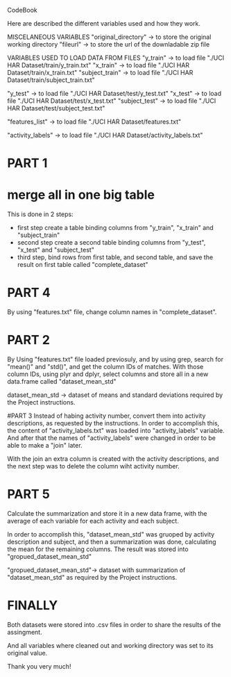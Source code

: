CodeBook

Here are described the different variables used and how they work.


MISCELANEOUS VARIABLES
"original_directory" -> to store the original working directory
"fileurl" -> to store the url of the downladable zip file


VARIABLES USED TO LOAD DATA FROM FILES
"y_train" -> to load file "./UCI HAR Dataset/train/y_train.txt"
"x_train" -> to load file "./UCI HAR Dataset/train/x_train.txt"
"subject_train" -> to load file "./UCI HAR Dataset/train/subject_train.txt"

"y_test" -> to load file "./UCI HAR Dataset/test/y_test.txt"
"x_test" -> to load file "./UCI HAR Dataset/test/x_test.txt"
"subject_test" -> to load file "./UCI HAR Dataset/test/subject_test.txt"

"features_list" -> to load file "./UCI HAR Dataset/features.txt"

"activity_labels" -> to load file "./UCI HAR Dataset/activity_labels.txt"


# PART 1
# merge all in one big table
This is done in 2 steps:
- first step create a table binding columns from  "y_train", "x_train" and "subject_train"
- second step create a second table binding columns from "y_test", "x_test" and "subject_test"
- third step, bind rows from first table, and second table, and save the result on first table called "complete_dataset"

# PART 4
By using "features.txt" file, change column names in "complete_dataset".


# PART 2
By Using "features.txt" file loaded previosuly, and by using grep, search for "mean()" and "std()", and get the column IDs of matches.
With those column IDs, using plyr and dplyr, select columns and store all in a new data.frame called "dataset_mean_std"

dataset_mean_std -> dataset of means and standard deviations required by the Project instructions.


#PART 3
Instead of habing activity number, convert them into activity descriptions, as requested by the instructions.
In order to accomplish this, the content of "activity_labels.txt" was loaded into "activity_labels" variable.
And after that the names of "activity_labels" were changed in order to be able to make a "join" later.

With the join an extra column is created with the activity descriptions, and the next step was to delete the column wiht activity number.


# PART 5
Calculate the summarization and store it in a new data frame, with the average of each variable for each activity and each subject.

In order to accomplish this, "dataset_mean_std" was gruoped by activity description and subject, and then a summarization was done, calculating the mean for the remaining columns. The result was stored into "gropued_dataset_mean_std"


"gropued_dataset_mean_std"-> dataset with summarization of "dataset_mean_std" as required by the Project instructions.

# FINALLY
Both datasets were stored into .csv files in order to share the results of the assingment.

And all variables where cleaned out and working directory was set to its original value.


Thank you very much!




